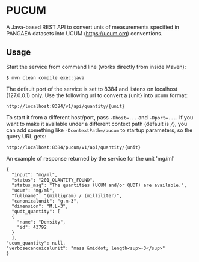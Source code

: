 # PUCUM
A Java-based REST API to convert unis of measurements specified in PANGAEA datasets into UCUM (https://ucum.org) conventions.

## Usage
Start the service from command line (works directly from inside Maven):
```
$ mvn clean compile exec:java
```

The default port of the service is set to 8384 and listens on localhost (127.0.0.1) only.
Use the following url to convert a {unit} into ucum format:
```
http://localhost:8384/v1/api/quantity/{unit}
```

To start it from a different host/port, pass `-Dhost=...` and `-Dport=...`.
If you want to make it available under a different context path (default is `/`),
you can add something like `-DcontextPath=/pucum` to startup parameters, so the
query URL gets:
```
http://localhost:8384/pucum/v1/api/quantity/{unit}
```

An example of response returned by the service for the unit 'mg/ml'
```
{
  "input": "mg/ml",
  "status": "201_QUANTITY_FOUND",
  "status_msg": "The quantities (UCUM and/or QUDT) are available.",
  "ucum": "mg/ml",
  "fullname": "(milligram) / (milliliter)",
  "canonicalunit": "g.m-3",
  "dimension": "M.L-3",
  "qudt_quantity": [
  {
    "name": "Density",
    "id": 43792
  }
  ],
"ucum_quantity": null,
"verbosecanonicalunit": "mass &middot; length<sup>-3</sup>"
}
```
